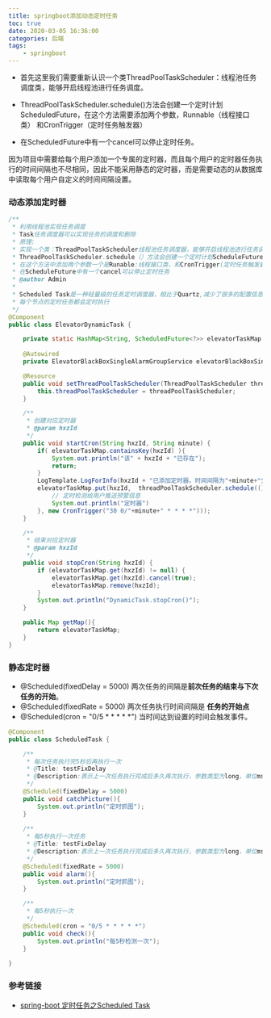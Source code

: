 ```yaml
---
title: springboot添加动态定时任务
toc: true
date: 2020-03-05 16:36:00
categories: 后端
tags:
    - springboot
---
```


- 首先这里我们需要重新认识一个类ThreadPoolTaskScheduler：线程池任务调度类，能够开启线程池进行任务调度。

- ThreadPoolTaskScheduler.schedule()方法会创建一个定时计划ScheduledFuture，在这个方法需要添加两个参数，Runnable（线程接口类） 和CronTrigger（定时任务触发器）

- 在ScheduledFuture中有一个cancel可以停止定时任务。

<!-- more -->

因为项目中需要给每个用户添加一个专属的定时器，而且每个用户的定时器任务执行的时间间隔也不尽相同，因此不能采用静态的定时器，而是需要动态的从数据库中读取每个用户自定义的时间间隔设置。

### 动态添加定时器

```java
/**
 * 利用线程池实现任务调度
 * Task任务调度器可以实现任务的调度和删除
 * 原理:
 * 实现一个类：ThreadPoolTaskScheduler线程池任务调度器，能够开启线程池进行任务调度
 * ThreadPoolTaskScheduler.schedule（）方法会创建一个定时计划ScheduleFuture,
 * 在这个方法中添加两个参数一个是Runable:线程接口类，和CronTrigger(定时任务触发器)
 * 在ScheduleFuture中有一个cancel可以停止定时任务
 * @author Admin
 * 
 * Scheduled Task是一种轻量级的任务定时调度器，相比于Quartz,减少了很多的配置信息，但是Scheduled Task 不适用于服务器集群，引文在服务器集群下会出现任务被多次调度执行的情况，因为集群的节点之间是不会共享任务信息的
 * 每个节点的定时任务都会定时执行
 */
@Component
public class ElevatorDynamicTask {

    private static HashMap<String, ScheduledFuture<?>> elevatorTaskMap = new HashMap<>();
    
    @Autowired
    private ElevatorBlackBoxSingleAlarmGroupService elevatorBlackBoxSingleAlarmGroupService;

    @Resource
    public void setThreadPoolTaskScheduler(ThreadPoolTaskScheduler threadPoolTaskScheduler) {
        this.threadPoolTaskScheduler = threadPoolTaskScheduler;
    }

    /**
     * 创建对应定时器
     * @param hxzId
     */
    public void startCron(String hxzId, String minute) {
        if( elevatorTaskMap.containsKey(hxzId) ){
            System.out.println("该" + hxzId + "已存在");
            return;
        }
        LogTemplate.LogForInfo(hxzId + "已添加定时器，时间间隔为"+minute+"分钟");
        elevatorTaskMap.put(hxzId,  threadPoolTaskScheduler.schedule(()->{
            // 定时检测给用户推送预警信息
            System.out.println("定时器")
        }, new CronTrigger("30 0/"+minute+" * * * *")));
    }

    /**
     * 结束对应定时器
     * @param hxzId
     */
    public void stopCron(String hxzId) {
        if (elevatorTaskMap.get(hxzId) != null) {
            elevatorTaskMap.get(hxzId).cancel(true);
            elevatorTaskMap.remove(hxzId);
        }
        System.out.println("DynamicTask.stopCron()");
    }

    public Map getMap(){
        return elevatorTaskMap;
    }
}
```



### 静态定时器

- @Scheduled(fixedDelay = 5000)    两次任务的间隔是**前次任务的结束与下次任务的开始**。
- @Scheduled(fixedRate = 5000)   两次任务执行时间间隔是 **任务的开始点**
- @Scheduled(cron = "0/5 * * * * *")     当时间达到设置的时间会触发事件。

```java
@Component
public class ScheduledTask {

    /**
     * 每次任务执行完5秒后再执行一次
     * @Title: testFixDelay
     * @Description:表示上一次任务执行完成后多久再次执行，参数类型为long，单位ms;
     */
    @Scheduled(fixedDelay = 5000)
    public void catchPicture(){
        System.out.println("定时抓图");
    }
    
    /**
     * 每5秒执行一次任务
     * @Title: testFixDelay
     * @Description:表示上一次任务执行完成后多久再次执行，参数类型为long，单位ms;
     */
    @Scheduled(fixedRate = 5000)
    public void alarm(){
        System.out.println("定时抓图");
    }

    /**
     * 每5秒执行一次
     */
    @Scheduled(cron = "0/5 * * * * *")
    public void check(){
        System.out.println("每5秒检测一次");
    }
    
}
```



### 参考链接

- [spring-boot 定时任务之Scheduled Task](https://blog.csdn.net/qq_34125349/article/details/77430956)

